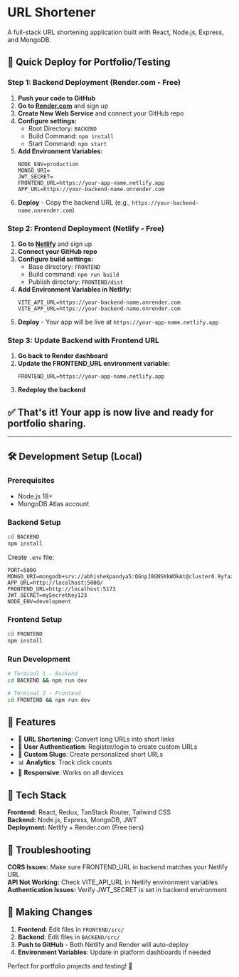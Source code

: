# URL Shortener

A full-stack URL shortening application built with React, Node.js, Express, and MongoDB.

## 🚀 Quick Deploy for Portfolio/Testing

### Step 1: Backend Deployment (Render.com - Free)

1. **Push your code to GitHub**
2. **Go to [Render.com](https://render.com)** and sign up
3. **Create New Web Service** and connect your GitHub repo
4. **Configure settings:**
   - Root Directory: `BACKEND`
   - Build Command: `npm install`
   - Start Command: `npm start`
5. **Add Environment Variables:**
   ```
   NODE_ENV=production
   MONGO_URI=
   JWT_SECRET=
   FRONTEND_URL=https://your-app-name.netlify.app
   APP_URL=https://your-backend-name.onrender.com
   ```
6. **Deploy** - Copy the backend URL (e.g., `https://your-backend-name.onrender.com`)

### Step 2: Frontend Deployment (Netlify - Free)

1. **Go to [Netlify](https://netlify.com)** and sign up
2. **Connect your GitHub repo**
3. **Configure build settings:**
   - Base directory: `FRONTEND`
   - Build command: `npm run build`
   - Publish directory: `FRONTEND/dist`
4. **Add Environment Variables in Netlify:**
   ```
   VITE_API_URL=https://your-backend-name.onrender.com
   VITE_APP_URL=https://your-backend-name.onrender.com
   ```
5. **Deploy** - Your app will be live at `https://your-app-name.netlify.app`

### Step 3: Update Backend with Frontend URL

1. **Go back to Render dashboard**
2. **Update the FRONTEND_URL environment variable:**
   ```
   FRONTEND_URL=https://your-app-name.netlify.app
   ```
3. **Redeploy the backend**

## ✅ That's it! Your app is now live and ready for portfolio sharing.

---

## 🛠 Development Setup (Local)

### Prerequisites
- Node.js 18+
- MongoDB Atlas account

### Backend Setup
```bash
cd BACKEND
npm install
```

Create `.env` file:
```env
PORT=5000
MONGO_URI=mongodb+srv://abhishekpandya5:QGnpJ8GNSKkWOkAt@cluster0.9yfazy9.mongodb.net/
APP_URL=http://localhost:5000/
FRONTEND_URL=http://localhost:5173
JWT_SECRET=mySecretKey123
NODE_ENV=development
```

### Frontend Setup
```bash
cd FRONTEND
npm install
```

### Run Development
```bash
# Terminal 1 - Backend
cd BACKEND && npm run dev

# Terminal 2 - Frontend  
cd FRONTEND && npm run dev
```

## 📱 Features

- 🔗 **URL Shortening**: Convert long URLs into short links
- 👤 **User Authentication**: Register/login to create custom URLs
- 🎨 **Custom Slugs**: Create personalized short URLs
- 📊 **Analytics**: Track click counts
- 📱 **Responsive**: Works on all devices

## 🔧 Tech Stack

**Frontend:** React, Redux, TanStack Router, Tailwind CSS  
**Backend:** Node.js, Express, MongoDB, JWT  
**Deployment:** Netlify + Render.com (Free tiers)

## 🐛 Troubleshooting

**CORS Issues:** Make sure FRONTEND_URL in backend matches your Netlify URL  
**API Not Working:** Check VITE_API_URL in Netlify environment variables  
**Authentication Issues:** Verify JWT_SECRET is set in backend environment  

## 📝 Making Changes

1. **Frontend**: Edit files in `FRONTEND/src/`
2. **Backend**: Edit files in `BACKEND/src/`
3. **Push to GitHub** - Both Netlify and Render will auto-deploy
4. **Environment Variables**: Update in platform dashboards if needed

Perfect for portfolio projects and testing! 🎯
